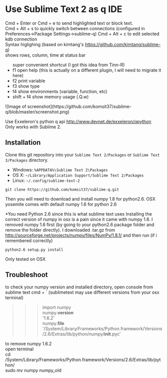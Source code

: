# Use Sublime Text 2 as q IDE

Cmd + Enter or Cmd + e to send highlighted text or block text.<br>
Cmd + Alt + s to quickly switch between connections (configured in Preferences->Package Settings->sublime-q)
Cmd + Alt + c to edit selected kdb connection<br>
Syntax higlighing (based on kimtang's https://github.com/kimtang/sublime-q)<br>
shows rows, column, time at status bar <br>
<ul>super convenient shortcut (I got this idea from Tinn-R)
<li>f1 open help (this is actually on a different plugin, I will need to migrate it here)</li>
<li>f2 print variable</li>
<li>f3 show type</li>
<li>f4 show environments (variable, function, etc)</li>
<li>shift + f4 show memory usage (.Q.w)</li>
</ul>
![Image of screenshot](https://github.com/komsit37/sublime-q/blob/master/screenshot.png)

Use Exxeleron's python q api http://www.devnet.de/exxeleron/qpython <br>
Only works with Sublime 2.<br>

## Installation

Clone this git repository into your `Sublime Text 2/Packages` or `Sublime Text 3/Packages` directory. 

* Windows: `%APPDATA%\Sublime Text 2\Packages`
* OS X: `~/Library/Application Support/Sublime Text 2/Packages`
* Linux: `~/.config/sublime-text-2`

```
git clone https://github.com/komsit37/sublime-q.git
```
Then you will need to download and install numpy 1.8 for python2.6. OSX yosemite comes with default numpy 1.6 for python 2.6<br>

*You need Python 2.6 since this is what sublime text uses
Installing the correct version of numpy in osx is a pain since it came with numpy 1.6. I removed numpy 1.6 first (by going to your python2.6 package folder and remove the folder directly). I downloaded .tar.gz from http://sourceforge.net/projects/numpy/files/NumPy/1.8.1/ and then run (if i remembered correctly)
```
python2.6 setup.py install
```

Only tested on OSX

## Troubleshoot
to check your numpy version and installed directory, open console from sublime text cmd + ` (sublimetext may use different versions from your osx terminal)
>>> import numpy<br>
>>> numpy.__version__<br>
'1.6.2'<br>
>>> numpy.__file__<br>
'/System/Library/Frameworks/Python.framework/Versions/2.6/Extras/lib/python/numpy/__init__.pyc'<br>

to remove numpy 1.6.2<br>
open terminal<br>
cd /System/Library/Frameworks/Python.framework/Versions/2.6/Extras/lib/python/<br>
sudo mv numpy numpy_old<br>
